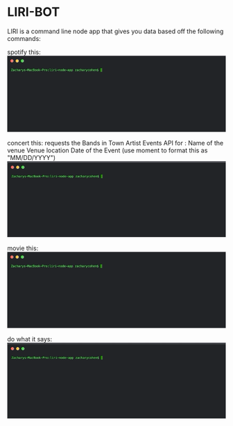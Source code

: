 # LIRI-BOT 
LIRI is a command line node app that gives you data based off the following commands:


spotify this:
![](liri-spotify-this.gif)

concert this:
requests the Bands in Town Artist Events API for :
Name of the venue
Venue location
Date of the Event (use moment to format this as "MM/DD/YYYY")
![](liri-concert-this.gif)

movie this:
![](liri-movie-this.gif)

do what it says:
![](liri-what-says.gif)
